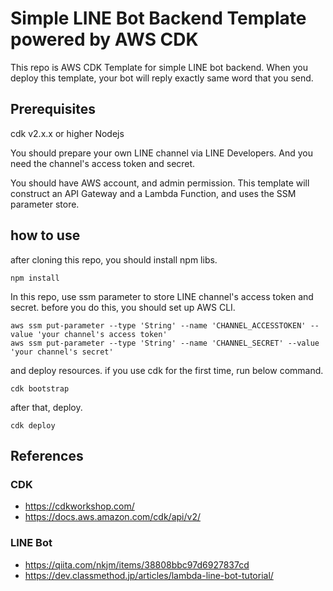 # Simple LINE Bot Backend Template powered by AWS CDK
This repo is AWS CDK Template for simple LINE bot backend.
When you deploy this template, your bot will reply exactly same word that you send.

## Prerequisites

cdk v2.x.x or higher
Nodejs

You should prepare your own LINE channel via LINE Developers.
And you need the channel's access token and secret.

You should have AWS account, and admin permission.
This template will construct an API Gateway and a Lambda Function, and uses the SSM parameter store.

## how to use

after cloning this repo, you should install npm libs.
```
npm install
```

In this repo, use ssm parameter to store LINE channel's access token and secret.
before you do this, you should set up AWS CLI.
```
aws ssm put-parameter --type 'String' --name 'CHANNEL_ACCESSTOKEN' --value 'your channel's access token'
aws ssm put-parameter --type 'String' --name 'CHANNEL_SECRET' --value 'your channel's secret'
```

and deploy resources.
if you use cdk for the first time, run below command.
```
cdk bootstrap
```

after that, deploy.
```
cdk deploy
```

## References
### CDK  
- https://cdkworkshop.com/  
- https://docs.aws.amazon.com/cdk/api/v2/

### LINE Bot  
- https://qiita.com/nkjm/items/38808bbc97d6927837cd  
- https://dev.classmethod.jp/articles/lambda-line-bot-tutorial/

